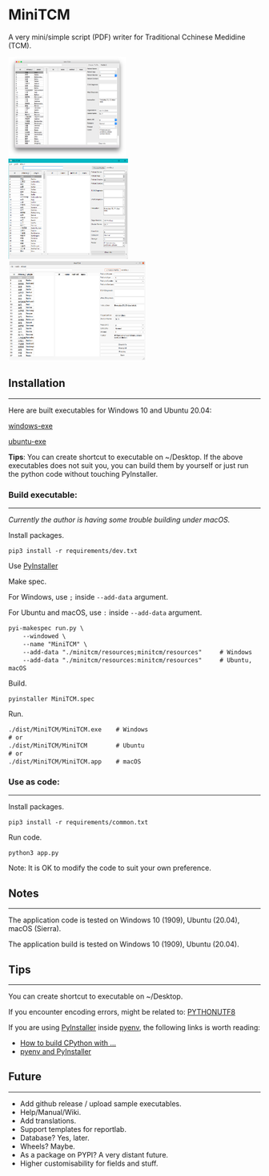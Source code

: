 # MiniTCM
A very mini/simple script (PDF) writer for Traditional Cchinese Medidine (TCM). 

<img src="images/MiniTCM-macOS-Screenshot.png" height="200"><br>
<img src="images/MiniTCM-Windows-Screenshot.png" height="200"><br>
<img src="images/MiniTCM-Ubuntu-Screenshot.png" height="200"><br>


## Installation
---
Here are built executables for Windows 10 and Ubuntu 20.04:

[windows-exe](https://github.com/JackLPK/MiniTCM/releases/tag/0.1.0-alpha)

[ubuntu-exe](https://github.com/JackLPK/MiniTCM/releases/tag/0.1.0-alpha)

**Tips**: You can create shortcut to executable on ~/Desktop.
If the above executables does not suit you, you can build them by yourself or just run the python code without touching PyInstaller.

### Build executable:
---
*Currently the author is having some trouble building under macOS.*

Install packages.
```
pip3 install -r requirements/dev.txt
```
Use [PyInstaller](https://www.pyinstaller.org/) 

Make spec. 

For Windows, use `;` inside `--add-data` argument. 

For Ubuntu and macOS, use `:` inside `--add-data` argument. 
```
pyi-makespec run.py \
	--windowed \
	--name "MiniTCM" \
	--add-data "./minitcm/resources;minitcm/resources"     # Windows
	--add-data "./minitcm/resources:minitcm/resources"     # Ubuntu, macOS
```
Build.
```
pyinstaller MiniTCM.spec
```
Run.
```
./dist/MiniTCM/MiniTCM.exe    # Windows
# or 
./dist/MiniTCM/MiniTCM        # Ubuntu
# or 
./dist/MiniTCM/MiniTCM.app    # macOS
```

### Use as code:
---
Install packages.
```
pip3 install -r requirements/common.txt
```
Run code.
```
python3 app.py
```
Note: It is OK to modify the code to suit your own preference.

## Notes
---
The application code is tested on Windows 10 (1909), Ubuntu (20.04), macOS (Sierra).

The application build is tested on Windows 10 (1909), Ubuntu (20.04).

 ## Tips
 ---

You can create shortcut to executable on ~/Desktop.

If you encounter encoding errors, might be related to: [PYTHONUTF8](https://docs.python.org/3/using/cmdline.html#envvar-PYTHONUTF8)

If you are using [PyInstaller](https://www.pyinstaller.org/) inside [pyenv](https://github.com/pyenv/pyenv), the following links is worth reading:
* [How to build CPython with ...](https://github.com/pyenv/pyenv/wiki#how-to-build-cpython-with---enable-shared)
* [pyenv and PyInstaller](https://pyinstaller.readthedocs.io/en/stable/development/venv.html)


## Future
---
* Add github release / upload sample executables.
* Help/Manual/Wiki.
* Add translations.
* Support templates for reportlab.
* Database? Yes, later.
* Wheels? Maybe.
* As a package on PYPI? A very distant future.
* Higher customisability for fields and stuff.
